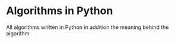 # Algorithms in Python
All algorithms written in Python in addition the meaning behind the algorithm
